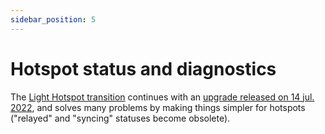 ```yaml
---
sidebar_position: 5
---
```


# Hotspot status and diagnostics
The [Light Hotspot transition](https://blog.helium.com/light-hotspots-explained-everything-you-need-to-know-f86612f571c6?gi=4441c20e2b76) continues with an [upgrade released on 14 jul. 2022](https://engineering.helium.com/2022/07/14/miner-hotspot-release.html), and solves many problems by making things simpler for hotspots ("relayed" and "syncing" statuses become obsolete).
